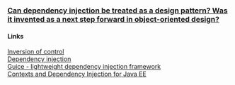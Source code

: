 ### [Can dependency injection be treated as a design pattern? Was it invented as a next step forward in object-oriented design?](https://www.quora.com/Can-dependency-injection-be-treated-as-a-design-pattern-Was-it-invented-as-a-next-step-forward-in-object-oriented-design)

#### Links
[Inversion of control](https://en.wikipedia.org/wiki/Inversion_of_control)  
[Dependency injection](https://en.wikipedia.org/wiki/Dependency_injection)  
[Guice - lightweight dependency injection framework](https://github.com/google/guice)  
[Contexts and Dependency Injection for Java EE](https://docs.oracle.com/javaee/7/tutorial/partcdi.htm)
